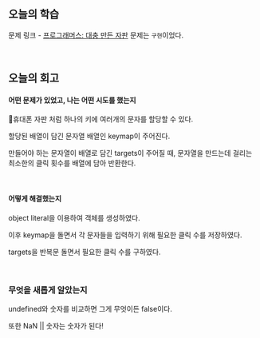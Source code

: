 ## 오늘의 학습
문제 링크 - [프로그래머스: 대충 만든 자판](https://school.programmers.co.kr/learn/courses/30/lessons/160586)
문제는 `구현`이었다.

<br />

## 오늘의 회고
#### 어떤 문제가 있었고, 나는 어떤 시도를 했는지
휴대폰 자판 처럼 하나의 키에 여러개의 문자를 할당할 수 있다.

할당된 배열이 담긴 문자열 배열인 keymap이 주어진다.

만들어야 하는 문자열이 배열로 담긴 targets이 주어질 때, 문자열을 만드는데 걸리는 최소한의 클릭 횟수를 배열에 담아 반환한다.

<br />

#### 어떻게 해결했는지
object literal을 이용하여 객체를 생성하였다.

이후 keymap을 돌면서 각 문자들을 입력하기 위해 필요한 클릭 수를 저장하였다.

targets을 반복문 돌면서 필요한 클릭 수를 구하였다.

<br />

### 무엇을 새롭게 알았는지
undefined와 숫자를 비교하면 그게 무엇이든 false이다.

또한 NaN || 숫자는 숫자가 된다!
